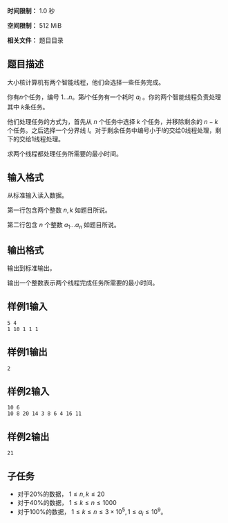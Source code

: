 


**时间限制：** 1.0 秒 


**空间限制：** 512 MiB

**相关文件：** 题目目录




## 题目描述

大小核计算机有两个智能线程，他们会选择一些任务完成。

你有$n$个任务，编号 $1 \ldots n$。第$i$个任务有一个耗时 $a_i$ 。你的两个智能线程负责处理其中 $k$条任务。

他们处理任务的方式为，首先从 $n$ 个任务中选择 $k$ 个任务，并移除剩余的 $n - k$ 个任务。之后选择一个分界线 $l$。对于剩余任务中编号小于$l$的交给0线程处理，剩下的交给1线程处理。

求两个线程都处理任务所需要的最小时间。

## 输入格式

从标准输入读入数据。

第一行包含两个整数 $n, k$ 如题目所说。

第二行包含 $n$ 个整数 $a_1 \ldots a_n$ 如题目所说。

## 输出格式

输出到标准输出。

输出一个整数表示两个线程完成任务所需要的最小时间。








## 样例1输入

```plain
5 4
1 10 1 1 1
```



## 样例1输出

```plain
2

```










## 样例2输入

```plain
10 6
10 8 20 14 3 8 6 4 16 11

```



## 样例2输出

```plain
21

```


## 子任务

+ 对于20%的数据， $1 \le n, k \le 20$
+ 对于40%的数据， $1 \le k \le n \le 1000$
+ 对于100%的数据， $1 \le k \le n \le 3\times 10^5, 1\le a_i \le 10^9$。